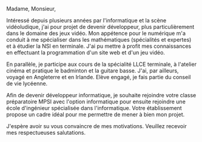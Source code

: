 Madame, Monsieur,

Intéressé depuis plusieurs années par l'informatique et la scène vidéoludique, j'ai pour projet de devenir développeur, plus particulièrement dans le domaine des jeux vidéo. Mon appétence pour le numérique m'a conduit à me spécialiser dans les mathématiques (spécialités et expertes) et à étudier la NSI en terminale. J'ai pu mettre à profit mes connaissances en effectuant la programmation d'un site web et d'un jeu vidéo. 

En parallèle, je participe aux cours de la spécialité LLCE terminale, à l'atelier cinéma et pratique le badminton et la guitare basse. J'ai, par ailleurs, voyagé en Angleterre et en Irlande. Elève engagé, je fais partie du conseil de vie lycéenne.

Afin de devenir développeur informatique, je souhaite rejoindre votre classe préparatoire MPSI avec l'option informatique pour ensuite rejoindre une école d'ingénieur spécialisée dans l'informatique. Votre établissement propose un cadre idéal pour me permettre de mener à bien mon projet.

J'espère avoir su vous convaincre de mes motivations.
Veuillez recevoir mes respectueuses salutations.